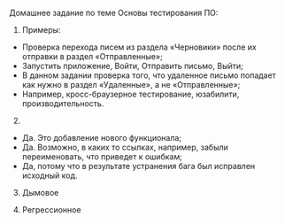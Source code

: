 Домашнее задание по теме Основы тестирования ПО:

1. Примеры:
- Проверка перехода писем из раздела «Черновики» после их отправки в раздел «Отправленные»;
- Запустить приложение, Войти, Отправить письмо, Выйти;
- В данном задании проверка того, что удаленное письмо попадает как нужно в раздел «Удаленные», а не «Отправленные»; 
- Например, кросс-браузерное тестирование, юзабилити, производительность. 

2.  
- Да. Это добавление нового функционала;
- Да. Возможно, в каких то ссылках, например, забыли переименовать, что приведет к ошибкам;
- Да, потому что в результате устранения бага был исправлен исходный код.

3. Дымовое

4. Регрессионное

